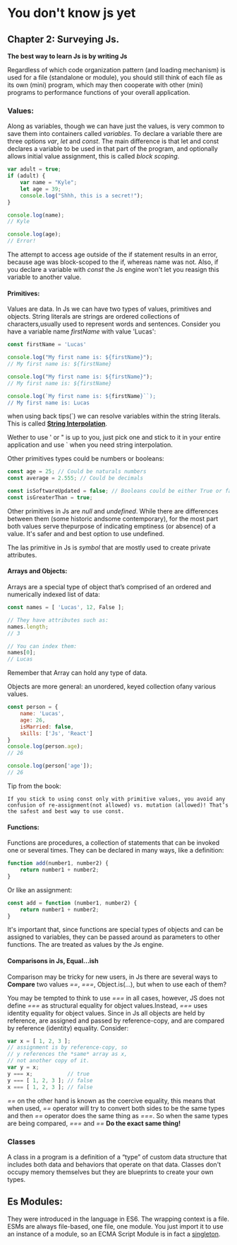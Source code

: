 # You don't know js yet

## Chapter 2: Surveying Js.
**The best way to learn Js is by writing Js**

Regardless of which code organization pattern (and loading mechanism) is used for a file (standalone or module), you should still think of each file as its own (mini) program, which may then cooperate with other (mini) programs to performance functions of your overall application.

### Values:
Along as variables, though we can have just the values, is very common to save them into containers called _variables_. To declare a variable there are three options _var_, _let_ and _const_. The main difference is that let and const declares a variable to be used in that part of the program, and optionally allows initial value assignment, this is called _block scoping_.

```js
var adult = true;
if (adult) {
    var name = "Kyle";
    let age = 39;
    console.log("Shhh, this is a secret!");
}

console.log(name);
// Kyle

console.log(age);
// Error!
```

The attempt to access age outside of the if statement results in an error, because age was block-scoped to the if, whereas name was not. Also, if you declare a variable with _const_ the Js engine won't let you reasign this variable to another value.

#### Primitives: 

Values are data. In Js we can have two types of values, primitives and objects. String literals are strings are ordered collections of characters,usually used to represent words and sentences.
Consider you have a variable name _firstName_ with value 'Lucas':

```js 
const firstName = 'Lucas'

console.log("My first name is: ${firstName}");
// My first name is: ${firstName}

console.log("My first name is: ${firstName}");
// My first name is: ${firstName}

console.log(`My first name is: ${firstName}``);
// My first name is: Lucas
```
    
when using back tips(`) we can resolve variables within the string literals. This is called [**String Interpolation**](https://developer.mozilla.org/en-US/docs/Web/JavaScript/Reference/Template_literals).

Wether to use ' or " is up to you, just pick one and stick to it in your entire application and use ` when you need string interpolation.

Other primitives types could be numbers or booleans:
```js
const age = 25; // Could be naturals numbers
const average = 2.555; // Could be decimals

const isSoftwareUpdated = false; // Booleans could be either True or false
const isGreaterThan = true;
```

Other primitives in Js are _null_ and _undefined_. While there are differences between them (some historic andsome contemporary), for the most part both values serve thepurpose of indicating emptiness (or absence) of a value. It's safer and and best option to use undefined.

The las primitive in Js is _symbol_ that are mostly used to create private attributes.

#### Arrays and Objects:
Arrays are a special type of object that’s comprised of an ordered and numerically indexed list of data:

```js
const names = [ 'Lucas', 12, False ];

// They have attributes such as:
names.length;
// 3

// You can index them:
names[0];
// Lucas
```

Remember that Array can hold any type of data.

Objects are more general: an unordered, keyed collection ofany various values.

```js
const person = {
    name: 'Lucas',
    age: 26,
    isMarried: false,
    skills: ['Js', 'React']
}
console.log(person.age);
// 26

console.log(person['age']);
// 26
```

Tip from the book:

    If you stick to using const only with primitive values, you avoid any confusion of re-assignment(not allowed) vs. mutation (allowed)! That’s the safest and best way to use const.

#### Functions:
Functions are procedures, a collection of statements that can be invoked one or several times. They can be declared in many ways, like a definition:

```js
function add(number1, number2) {
    return number1 + number2;
}
```
Or like an assignment:

```js
const add = function (number1, number2) {
    return number1 + number2;
}
```

It's important that, since functions are special types of objects and can be assigned to variables, they can be passed around as parameters to other functions. The are treated as values by the Js engine.

#### Comparisons in Js, Equal...ish
Comparison may be tricky for new users, in Js there are several ways to **Compare** two values _==_, _===_, Object.is(...), but when to use each of them?

You may be tempted to think to use _===_ in all cases, however, JS does not define _===_ as structural equality for object values.Instead, _===_ uses identity equality for object values. Since in Js all objects are held by reference, are assigned and passed by reference-copy, and are compared by reference (identity) equality. Consider:

 ```js
var x = [ 1, 2, 3 ];
// assignment is by reference-copy, so
// y references the *same* array as x,
// not another copy of it.
var y = x;
y === x;           // true
y === [ 1, 2, 3 ]; // false
x === [ 1, 2, 3 ]; // false
 ```

_==_ on the other hand is known as the coercive equality, this means that when used, _==_ operator will try to convert both sides to be the same types and then _==_ operator does the same thing as _===_. So when the same types are being compared, _===_ and _==_ **Do the exact same thing!**

### Classes
A class in a program is a definition of a “type” of custom data structure that includes both data and behaviors that operate on that data. Classes don't occupy memory themselves but they are blueprints to create your own types.

## Es Modules:
They were introduced in the language in ES6. The wrapping context is a file. ESMs are always file-based, one file, one module. You just import it to use an instance of a module, so an ECMA Script Module is in fact a [singleton](https://refactoring.guru/es/design-patterns/singleton).

